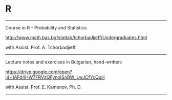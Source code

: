 # R
******************************************************************
Course in R - Probability and Statistics 

http://www.math.bas.bg/statlab/tchorbadjieff/Undergraduates.html

with Assist. Prof. A. Tchorbadjieff



******************************************************************
Lecture notes and exercises in Bulgarian, hand-written: 

https://drive.google.com/open?id=1AFd4HW7FRVzQFynoISoBW_LwJCfYcQuH

with Assist. Prof. E. Kamenov, Ph. D.
******************************************************************
